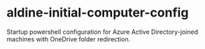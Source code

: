 # aldine-initial-computer-config
Startup powershell configuration for Azure Active Directory-joined machines with OneDrive folder redirection.

